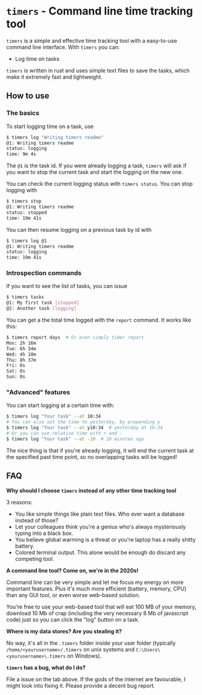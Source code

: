 # `timers` - Command line time tracking tool

`timers` is a simple and effective time tracking tool with a easy-to-use
command line interface. With `timers` you can:

- Log time on tasks

`timers` is written in rust and uses simple text files to save the tasks, which make it
extremely fast and lightweight.

## How to use

### The basics 

To start logging time on a task, use

```bash
$ timers log "Writing timers readme"
@1: Writing timers readme
status: logging
time: 9m 4s
```

The `@1` is the task id. If you were already logging a task, `timers`
will ask if you want to stop the current task and start the logging
on the new one.
 
You can check the current logging status with `timers status`.
You can stop logging with

```bash
$ timers stop
@1: Writing timers readme
status: stopped
time: 19m 41s
```

You can then resume logging on a previous task by id with

```bash
$ timers log @1
@1: Writing timers readme
status: logging
time: 19m 41s
```

### Introspection commands

If you want to see the list of tasks, you can issue

```bash
$ timers tasks
@1: My first task [stopped]
@2: Another task [logging]
```

You can get a the total time logged with the `report` command.
It works like this:

```bash
$ timers report days  # Or even simply timer report
Mon: 2h 16m 
Tue: 6h 34m 
Wed: 4h 10m 
Thu: 8h 37m 
Fri: 0s
Sat: 0s
Sun: 0s
```

### "Advanced" features

You can start logging at a certain time with:

```bash
$ timers log "Your task" --at 10:34
# You can also set the time to yesterday, by prepending y
$ timers log "Your task" --at y10:34  # yesterday at 10:34
# Or you can use relative time with + and -
$ timers log "Your task" --at -10  # 10 minutes ago
```

The nice thing is that if you're already logging, it will end
the current task at the specified past time point, so no overlapping
tasks will be logged!

## FAQ

**Why should I choose `timers` instead of any other time tracking tool**

3 reasons:

- You like simple things like plain text files. Who ever want a database instead of those?
- Let your colleagues think you're a genius who's always mysteriously typing into a black box.
- You believe global warming is a threat or you're laptop has a really shitty battery. 
- Colored terminal output. This alone would be enough do discard any competing tool.

**A command line tool? Come on, we're in the 2020s!**

Command line can be very simple and let me focus my energy on more important features.
Plus it's much more efficient (battery, memory, CPU) than any GUI tool,
or even worse web-based solution.

You're free to use your web-based tool that will eat 100 MB of your memory, download 10 Mb
of crap (including the very necessary 8 Mb of javascript code) just so you can click
the "log" button on a task.

**Where is my data stores? Are you stealing it?**

No way, it's all in the `.timers` folder inside your user folder (typically
`/home/<yourusername>/.timers` on unix systems and `C:\Users\<yourusername>\.timers`
on Windows).

**`timers` has a bug, what do I do?**

File a issue on the tab above. If the gods of the internet are favourable, I might
look into fixing it. Please provide a decent bug report.